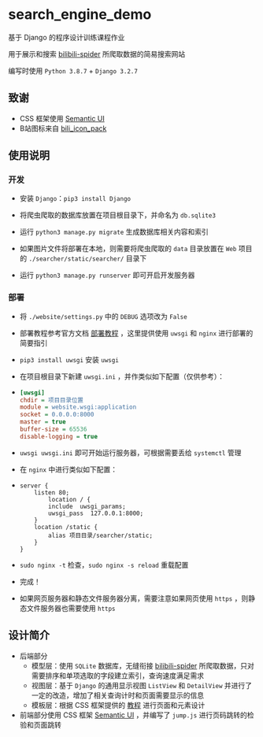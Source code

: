 # search_engine_demo

基于 Django 的程序设计训练课程作业

用于展示和搜索 [bilibili-spider](https://github.com/Centaurus99/bilibili-spider) 所爬取数据的简易搜索网站

编写时使用 `Python 3.8.7` + `Django 3.2.7`

## 致谢

- CSS 框架使用 [Semantic UI](https://github.com/semantic-org/semantic-ui)
- B站图标来自 [bili_icon_pack](https://github.com/dashuchufang/bili_icon_pack)

## 使用说明

### 开发

- 安装 `Django`：`pip3 install Django`

- 将爬虫爬取的数据库放置在项目根目录下，并命名为 `db.sqlite3`
- 运行 `python3 manage.py migrate` 生成数据库相关内容和索引
- 如果图片文件将部署在本地，则需要将爬虫爬取的 `data` 目录放置在 `Web` 项目的 `./searcher/static/searcher/` 目录下
- 运行 `python3 manage.py runserver` 即可开启开发服务器

### 部署

- 将 `./website/settings.py` 中的 `DEBUG` 选项改为 `False`

- 部署教程参考官方文档 [部署教程](https://docs.djangoproject.com/zh-hans/3.2/howto/deployment/) ，这里提供使用 `uwsgi` 和 `nginx` 进行部署的简要指引

- `pip3 install uwsgi` 安装 `uwsgi`

- 在项目根目录下新建 `uwsgi.ini` ，并作类似如下配置（仅供参考）：

- ```ini
  [uwsgi]
  chdir = 项目目录位置
  module = website.wsgi:application
  socket = 0.0.0.0:8000
  master = true
  buffer-size = 65536
  disable-logging = true

- `uwsgi uwsgi.ini` 即可开始运行服务器，可根据需要丢给 `systemctl` 管理

- 在 `nginx` 中进行类似如下配置：

- ```nginx
  server {
      listen 80;
          location / {
          include  uwsgi_params;
          uwsgi_pass  127.0.0.1:8000;
      }
      location /static {
          alias 项目目录/searcher/static;
      }
  }
  ```

- `sudo nginx -t` 检查，`sudo nginx -s reload` 重载配置

- 完成！

- 如果网页服务器和静态文件服务器分离，需要注意如果网页使用 `https` ，则静态文件服务器也需要使用 `https`

## 设计简介

- 后端部分
  - 模型层：使用 `SQLite` 数据库，无缝衔接 [bilibili-spider](https://github.com/Centaurus99/bilibili-spider) 所爬取数据，只对需要排序和单项选取的字段建立索引，查询速度满足需求
  - 视图层：基于 `Django` 的通用显示视图 `ListView` 和 `DetailView` 并进行了一定的改造，增加了相关查询计时和页面需要显示的信息
  - 模板层：根据 CSS 框架提供的 [教程](https://semantic-ui.com/introduction/getting-started.html) 进行页面和元素设计
- 前端部分使用 CSS 框架 [Semantic UI](https://github.com/semantic-org/semantic-ui) ，并编写了 `jump.js` 进行页码跳转的检验和页面跳转
